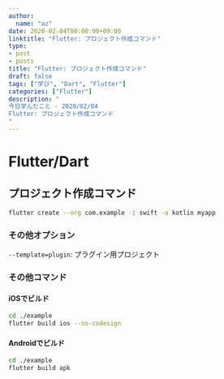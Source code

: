 ```yaml
---
author:
  name: "az"
date: 2020-02-04T00:00:00+09:00
linktitle: "Flutter: プロジェクト作成コマンド"
type:
- post 
- posts
title: "Flutter: プロジェクト作成コマンド"
draft: false
tags: ["学び", "Dart", "Flutter"]
categories: ["Flutter"]
description: "
今日学んだこと - 2020/02/04
Flutter: プロジェクト作成コマンド
"
---
```


# Flutter/Dart

## プロジェクト作成コマンド
```sh
flutter create --org com.example -i swift -a kotlin myapp
```

### その他オプション
`--template=plugin`: プラグイン用プロジェクト

### その他コマンド
#### iOSでビルド
```sh
cd ./example
flutter build ios --no-codesign
```

#### Androidでビルド
```sh
cd ./example
flutter build apk
```
